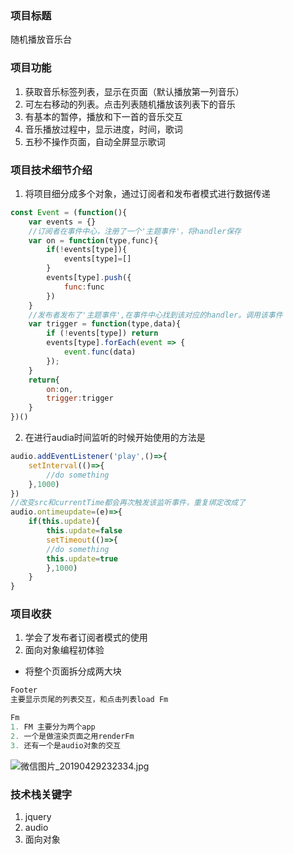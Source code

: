 ### 项目标题
随机播放音乐台

### 项目功能
1. 获取音乐标签列表，显示在页面（默认播放第一列音乐）
2. 可左右移动的列表。点击列表随机播放该列表下的音乐
3. 有基本的暂停，播放和下一首的音乐交互
4. 音乐播放过程中，显示进度，时间，歌词
5. 五秒不操作页面，自动全屏显示歌词
### 项目技术细节介绍
1. 将项目细分成多个对象，通过订阅者和发布者模式进行数据传递
```javascript
const Event = (function(){
    var events = {}
    //订阅者在事件中心，注册了一个'主题事件'，将handler保存
    var on = function(type,func){
        if(!events[type]){
            events[type]=[]
        }
        events[type].push({
            func:func
        })
    }
    //发布者发布了'主题事件',在事件中心找到该对应的handler。调用该事件
    var trigger = function(type,data){
        if (!events[type]) return
        events[type].forEach(event => {
            event.func(data)
        });
    }
    return{
        on:on,
        trigger:trigger
    }
})()
```
2. 在进行audia时间监听的时候开始使用的方法是

```javascript
audio.addEventListener('play',()=>{
    setInterval(()=>{
        //do something
    },1000)
})
//改变src和currentTime都会再次触发该监听事件，重复绑定改成了
audio.ontimeupdate=(e)=>{
    if(this.update){
        this.update=false
        setTimeout(()=>{
        //do something
        this.update=true
        },1000)
    }
}
```

### 项目收获
1. 学会了发布者订阅者模式的使用
2. 面向对象编程初体验
- 将整个页面拆分成两大块

```javascript
Footer
主要显示页尾的列表交互，和点击列表load Fm

Fm
1. FM 主要分为两个app  
2. 一个是做渲染页面之用renderFm
3. 还有一个是audio对象的交互
```

![微信图片_20190429232334.jpg](https://i.loli.net/2019/04/29/5cc7173c84e45.jpg)

### 技术栈关键字
1. jquery
2. audio
3. 面向对象
